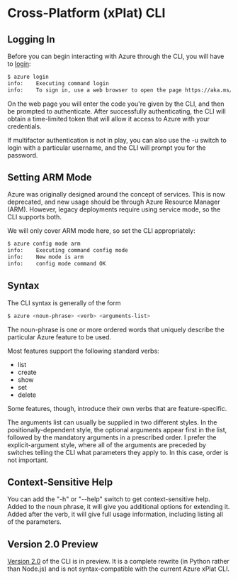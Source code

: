 Cross-Platform (xPlat) CLI
==========================

## Logging In

Before you can begin interacting with Azure through the CLI, you will have to
[login](https://docs.microsoft.com/en-us/azure/xplat-cli-connect):

```bash
$ azure login
info:    Executing command login
info:    To sign in, use a web browser to open the page https://aka.ms/devicelogin and enter the code B8U7S2E5N to authenticate.
```

On the web page you will enter the code you're given by the CLI, and then
be prompted to authenticate.  After successfully authenticating, the CLI
will obtain a time-limited token that will allow it access to Azure with
your credentials.

If multifactor authentication is not in play, you can also use the -u
switch to login with a particular username, and the CLI will prompt you
for the password.

## Setting ARM Mode

Azure was originally designed around the concept of services.  This
is now deprecated, and new usage should be through Azure Resource Manager (ARM).
However, legacy deployments require using service mode, so the CLI supports
both.

We will only cover ARM mode here, so set the CLI appropriately:

```bash
$ azure config mode arm
info:    Executing command config mode
info:    New mode is arm
info:    config mode command OK
``` 

## Syntax

The CLI syntax is generally of the form

```bash
$ azure <noun-phrase> <verb> <arguments-list>
```

The noun-phrase is one or more ordered words that uniquely describe the 
particular Azure feature to be used.

Most features support the following standard verbs:
* list
* create
* show
* set
* delete

Some features, though, introduce their own verbs that are feature-specific.

The arguments list can usually be supplied in two different styles.  In
the positionally-dependent style, the optional arguments appear first in
the list, followed by the mandatory arguments in a prescribed order.
I prefer the explicit-argument style, where all of the arguments are preceded
by switches telling the CLI what parameters they apply to.  In this case,
order is not important.

## Context-Sensitive Help

You can add the "-h" or "--help" switch to get context-sensitive help.  Added
to the noun phrase, it will give you additional options for extending it.
Added after the verb, it will give full usage information, including listing
all of the parameters.

## Version 2.0 Preview

[Version 2.0](https://github.com/Azure/azure-cli) of the CLI is in preview.
It is a complete rewrite (in Python rather than Node.js) and is not
syntax-compatible with the current Azure xPlat CLI.
